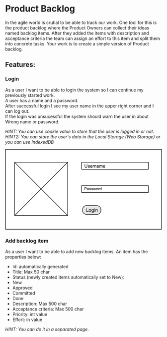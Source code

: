 # Product Backlog

In the agile world is crutial to be able to track our work.
One tool for this is the product backlog
where the Product Owners can collect their ideas named backlog items.
After they added the items with description and acceptance criteria
the team can assign an effort to this item
and split them into concrete tasks.
Your work is to create a simple version of Product backlog.

## Features:

### Login

As a user I want to be able to login the system
so I can continue my previously started work.  
A user has a name and a password.  
After successful login
I see my user name in the upper right corner and I can log out.  
If the login was unsucessful
the system should warn the user in about Wrong name or password.  

*HINT: You can use cookie value
to store that the user is logged in or not.*  
*HINT2: You can store the user's data in the Local Storage (Web Storage)
or you can use IndexedDB*

![](description/login.png)

### Add backlog item

As a user I want to be able to add new backlog items.
An item has the properties below:

* Id: automatically generated
* Title: Max 50 char
* Status (newly created items automatically set to New):
 * New
 * Approved
 * Committed
 * Done
* Description: Max 500 char
* Acceptance criteria: Max 500 char
* Priority: int value
* Effort: in value

*HINT: You can do it in a separated page.*
